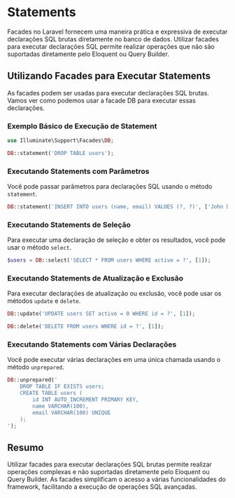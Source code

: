 # Statements

Facades no Laravel fornecem uma maneira prática e expressiva de executar declarações SQL brutas diretamente no banco de dados. Utilizar facades para executar declarações SQL permite realizar operações que não são suportadas diretamente pelo Eloquent ou Query Builder.

## Utilizando Facades para Executar Statements

As facades podem ser usadas para executar declarações SQL brutas. Vamos ver como podemos usar a facade DB para executar essas declarações.

### Exemplo Básico de Execução de Statement

```php
use Illuminate\Support\Facades\DB;

DB::statement('DROP TABLE users');
```

### Executando Statements com Parâmetros

Você pode passar parâmetros para declarações SQL usando o método `statement`.

```php
DB::statement('INSERT INTO users (name, email) VALUES (?, ?)', ['John Doe', 'john@example.com']);
```

### Executando Statements de Seleção

Para executar uma declaração de seleção e obter os resultados, você pode usar o método `select`.

```php
$users = DB::select('SELECT * FROM users WHERE active = ?', [1]);
```

### Executando Statements de Atualização e Exclusão

Para executar declarações de atualização ou exclusão, você pode usar os métodos `update` e `delete`.

```php
DB::update('UPDATE users SET active = 0 WHERE id = ?', [1]);

DB::delete('DELETE FROM users WHERE id = ?', [1]);
```

### Executando Statements com Várias Declarações

Você pode executar várias declarações em uma única chamada usando o método `unprepared`.

```php
DB::unprepared('
    DROP TABLE IF EXISTS users;
    CREATE TABLE users (
        id INT AUTO_INCREMENT PRIMARY KEY,
        name VARCHAR(100),
        email VARCHAR(100) UNIQUE
    );
');
```

## Resumo

Utilizar facades para executar declarações SQL brutas permite realizar operações complexas e não suportadas diretamente pelo Eloquent ou Query Builder. As facades simplificam o acesso a várias funcionalidades do framework, facilitando a execução de operações SQL avançadas.
